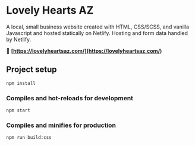 # Lovely Hearts AZ

A local, small business website created with HTML, CSS/SCSS, and vanilla Javascript and hosted statically on Netlify. Hosting and form data handled by Netlify.

🔗 **[https://lovelyheartsaz.com/](https://lovelyheartsaz.com/)**

## Project setup

```
npm install
```

### Compiles and hot-reloads for development

```
npm start
```

### Compiles and minifies for production

```
npm run build:css
```
